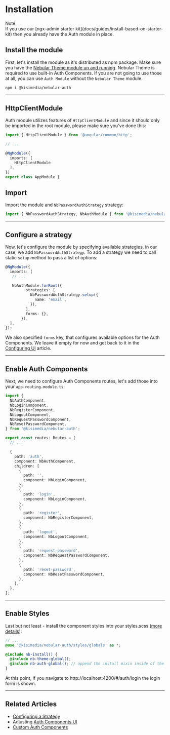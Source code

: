 # Installation

<div class="note note-info section-end">
  <div class="note-title">Note</div>
  <div class="note-body">
    If you use our [ngx-admin starter kit](docs/guides/install-based-on-starter-kit) then you already have the Auth module in place.
  </div>
</div>

## Install the module

First, let's install the module as it's distributed as npm package. Make sure you have the [Nebular Theme module up and running](https://akveo.github.io/nebulardocs/installation/add-into-existing-project).
Nebular Theme is required to use built-in Auth Components. If you are not going to use those at all, you can use `Auth Module` without the `Nebular Theme` module.

```bash
npm i @kisimedia/nebular-auth
```

<hr>

## HttpClientModule

Auth module utilizes features of `HttpClientModule` and since it should only be imported in the root module, please make sure you've done this:

```ts
import { HttpClientModule } from '@angular/common/http';

// ...

@NgModule({
  imports: [
    HttpClientModule
  ],
})
export class AppModule {

```

## Import

Import the module and `NbPasswordAuthStrategy` strategy:

```ts
import { NbPasswordAuthStrategy, NbAuthModule } from '@kisimedia/nebular-auth';
```

<hr>

## Configure a strategy

Now, let's configure the module by specifying available strategies, in our case, we add `NbPasswordAuthStrategy`.
To add a strategy we need to call static `setup` method to pass a list of options:

```ts
@NgModule({
  imports: [
   // ...

   NbAuthModule.forRoot({
         strategies: [
           NbPasswordAuthStrategy.setup({
             name: 'email',
           }),
         ],
         forms: {},
       }),
  ],
});

```

We also specified `forms` key, that configures available options for the Auth Components.
We leave it empty for now and get back to it in the [Configuring UI](docs/auth/configuring-ui) article.

<hr>

## Enable Auth Components

Next, we need to configure Auth Components routes, let's add those into your `app-routing.module.ts`:

```ts
import {
  NbAuthComponent,
  NbLoginComponent,
  NbRegisterComponent,
  NbLogoutComponent,
  NbRequestPasswordComponent,
  NbResetPasswordComponent,
} from '@kisimedia/nebular-auth';

export const routes: Routes = [
  // ...

  {
    path: 'auth',
    component: NbAuthComponent,
    children: [
      {
        path: '',
        component: NbLoginComponent,
      },
      {
        path: 'login',
        component: NbLoginComponent,
      },
      {
        path: 'register',
        component: NbRegisterComponent,
      },
      {
        path: 'logout',
        component: NbLogoutComponent,
      },
      {
        path: 'request-password',
        component: NbRequestPasswordComponent,
      },
      {
        path: 'reset-password',
        component: NbResetPasswordComponent,
      },
    ],
  },
];
```

<hr>

## Enable Styles

Last but not least - install the component styles into your styles.scss ([more details](docs/design-system/enable-customizable-theme)):

```scss
// ...
@use '@kisimedia/nebular-auth/styles/globals' as *;

@include nb-install() {
  @include nb-theme-global();
  @include nb-auth-global(); // append the install mixin inside of the nb-install
}
```

At this point, if you navigate to http://localhost:4200/#/auth/login the login form is shown.

<hr>

## Related Articles

- [Configuring a Strategy](docs/auth/configuring-a-strategy)
- Adjusting [Auth Components UI](docs/auth/configuring-ui)
- [Custom Auth Components](docs/auth/custom-auth-components)

